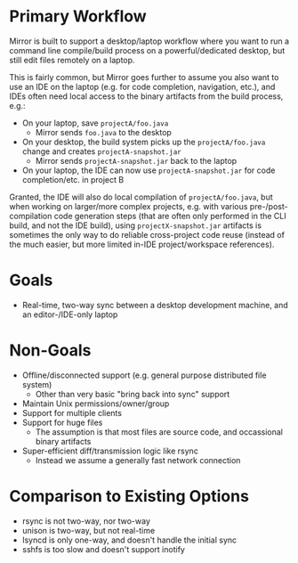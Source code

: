 
Primary Workflow
================

Mirror is built to support a desktop/laptop workflow where you want to run a command line compile/build process on a powerful/dedicated desktop, but still edit files remotely on a laptop.

This is fairly common, but Mirror goes further to assume you also want to use an IDE on the laptop (e.g. for code completion, navigation, etc.), and IDEs often need local access to the binary artifacts from the build process, e.g.:

* On your laptop, save `projectA/foo.java`
  * Mirror sends `foo.java` to the desktop
* On your desktop, the build system picks up the `projectA/foo.java` change and creates `projectA-snapshot.jar`
  * Mirror sends `projectA-snapshot.jar` back to the laptop
* On your laptop, the IDE can now use `projectA-snapshot.jar` for code completion/etc. in project B

Granted, the IDE will also do local compilation of `projectA/foo.java`, but when working on larger/more complex projects, e.g. with various pre-/post-compilation code generation steps (that are often only performed in the CLI build, and not the IDE build), using `projectX-snapshot.jar` artifacts is sometimes the only way to do reliable cross-project code reuse (instead of the much easier, but more limited in-IDE project/workspace references).

Goals
=====

* Real-time, two-way sync between a desktop development machine, and an editor-/IDE-only laptop

Non-Goals
=========

* Offline/disconnected support (e.g. general purpose distributed file system)
  * Other than very basic "bring back into sync" support
* Maintain Unix permissions/owner/group
* Support for multiple clients
* Support for huge files
  * The assumption is that most files are source code, and occassional binary artifacts
* Super-efficient diff/transmission logic like rsync
  * Instead we assume a generally fast network connection

Comparison to Existing Options
==============================

* rsync is not two-way, nor two-way
* unison is two-way, but not real-time
* lsyncd is only one-way, and doesn't handle the initial sync
* sshfs is too slow and doesn't support inotify

